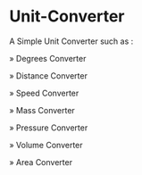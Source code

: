 # Unit-Converter
A Simple Unit Converter such as :

» Degrees Converter

» Distance Converter

» Speed Converter

» Mass Converter

» Pressure Converter

» Volume Converter

» Area Converter

